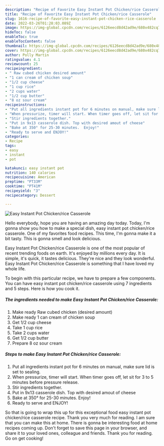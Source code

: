 ```yaml
---
description: "Recipe of Favorite Easy Instant Pot Chicken/rice Casserole"
title: "Recipe of Favorite Easy Instant Pot Chicken/rice Casserole"
slug: 1616-recipe-of-favorite-easy-instant-pot-chicken-rice-casserole
date: 2022-03-26T01:28:03.089Z
image: https://img-global.cpcdn.com/recipes/6126eecd8d42ad9e/680x482cq70/easy-instant-pot-chickenrice-casserole-recipe-main-photo.jpg
hideToc: false
enableToc: true
enableTocContent: false
thumbnail: https://img-global.cpcdn.com/recipes/6126eecd8d42ad9e/680x482cq70/easy-instant-pot-chickenrice-casserole-recipe-main-photo.jpg
cover: https://img-global.cpcdn.com/recipes/6126eecd8d42ad9e/680x482cq70/easy-instant-pot-chickenrice-casserole-recipe-main-photo.jpg
author: Polly Martin
ratingvalue: 4.1
reviewcount: 25
recipeingredient:
- " Raw cubed chicken desired amount"
- "1 can cream of chicken soup"
- "1/2 cup cheese"
- "1 cup rice"
- "2 cups water"
- "1/2 cup butter"
- "8 oz sour cream"
recipeinstructions:
- "Put all ingredients instant pot for 6 minutes on manual, make sure lid is set to sealing."
- "When pressurize, timer will start. When timer goes off, let sit for 3 to 5 minutes before pressure release."
- "Stir ingredients together."
- "Put in 9x13 casserole dish. Top with desired amout of cheese"
- "Bake at 350° for 25-30 minutes.  Enjoy!"
- "Ready to serve and ENJOY!"
categories:
- Recipe
tags:
- easy
- instant
- pot

katakunci: easy instant pot 
nutrition: 140 calories
recipecuisine: American
preptime: "PT33M"
cooktime: "PT41M"
recipeyield: "3"
recipecategory: Dessert

---
```



![Easy Instant Pot Chicken/rice Casserole](https://img-global.cpcdn.com/recipes/6126eecd8d42ad9e/680x482cq70/easy-instant-pot-chickenrice-casserole-recipe-main-photo.jpg)

Hello everybody, hope you are having an amazing day today. Today, I'm gonna show you how to make a special dish, easy instant pot chicken/rice casserole. One of my favorites food recipes. This time, I'm gonna make it a bit tasty. This is gonna smell and look delicious.

Easy Instant Pot Chicken/rice Casserole is one of the most popular of recent trending foods on earth. It's enjoyed by millions every day. It is simple, it's quick, it tastes delicious. They're nice and they look wonderful. Easy Instant Pot Chicken/rice Casserole is something that I have loved my whole life.




To begin with this particular recipe, we have to prepare a few components. You can have easy instant pot chicken/rice casserole using 7 ingredients and 5 steps. Here is how you cook it.

<!--inarticleads1-->

##### The ingredients needed to make Easy Instant Pot Chicken/rice Casserole:

1. Make ready  Raw cubed chicken (desired amount)
1. Make ready 1 can cream of chicken soup
1. Get 1/2 cup cheese
1. Take 1 cup rice
1. Take 2 cups water
1. Get 1/2 cup butter
1. Prepare 8 oz sour cream




<!--inarticleads2-->

##### Steps to make Easy Instant Pot Chicken/rice Casserole:

1. Put all ingredients instant pot for 6 minutes on manual, make sure lid is set to sealing.
1. When pressurize, timer will start. When timer goes off, let sit for 3 to 5 minutes before pressure release.
1. Stir ingredients together.
1. Put in 9x13 casserole dish. Top with desired amout of cheese
1. Bake at 350° for 25-30 minutes.  Enjoy!
1. Ready to serve and ENJOY!



So that is going to wrap this up for this exceptional food easy instant pot chicken/rice casserole recipe. Thank you very much for reading. I am sure that you can make this at home. There is gonna be interesting food at home recipes coming up. Don't forget to save this page in your browser, and share it to your loved ones, colleague and friends. Thank you for reading. Go on get cooking!
